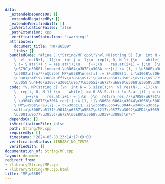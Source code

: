 ```yaml
---
data:
  _extendedDependsOn: []
  _extendedRequiredBy: []
  _extendedVerifiedWith: []
  _isVerificationFailed: false
  _pathExtension: cpp
  _verificationStatusIcon: ':warning:'
  attributes:
    document_title: "MP\u65B9"
    links: []
  bundledCode: "#line 1 \"String/MP.cpp\"\nvl MP(string S) {\n  int N = S.size();\n\
    \  vl res(N+1, -1);\n  int j = -1;\n  rep(i, 0, N-1) {\n    while(j >= 0 && S.at(i)\
    \ != S.at(j)) j = res.at(j);\n    j++;\n    res.at(i+1) = j;\n  }\n  return res;//\u7D50\
    \u679C\u306F1-indexed \u3064\u307E\u308A res[i] := [1, i]\u306B\u3064\u3044\u3066\
    \u3002\n}\n/*\n@brief MP\u65B9\nres[i] := S\u306E[1, i]\u306B\u3064\u3044\u3066\
    \u3001prefix\u3068suffix\u306E\u5171\u901A\u6587\u5B57\u5217\u9577\u3092\u8FD4\
    \u3059(\u4F46\u3057\u3001\u9577\u3055i\u672A\u6E80\u3068\u3059\u308B)\n*/\n"
  code: "vl MP(string S) {\n  int N = S.size();\n  vl res(N+1, -1);\n  int j = -1;\n\
    \  rep(i, 0, N-1) {\n    while(j >= 0 && S.at(i) != S.at(j)) j = res.at(j);\n\
    \    j++;\n    res.at(i+1) = j;\n  }\n  return res;//\u7D50\u679C\u306F1-indexed\
    \ \u3064\u307E\u308A res[i] := [1, i]\u306B\u3064\u3044\u3066\u3002\n}\n/*\n@brief\
    \ MP\u65B9\nres[i] := S\u306E[1, i]\u306B\u3064\u3044\u3066\u3001prefix\u3068\
    suffix\u306E\u5171\u901A\u6587\u5B57\u5217\u9577\u3092\u8FD4\u3059(\u4F46\u3057\
    \u3001\u9577\u3055i\u672A\u6E80\u3068\u3059\u308B)\n*/"
  dependsOn: []
  isVerificationFile: false
  path: String/MP.cpp
  requiredBy: []
  timestamp: '2024-05-10 23:14:17+09:00'
  verificationStatus: LIBRARY_NO_TESTS
  verifiedWith: []
documentation_of: String/MP.cpp
layout: document
redirect_from:
- /library/String/MP.cpp
- /library/String/MP.cpp.html
title: "MP\u65B9"
---
```

